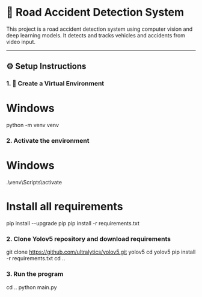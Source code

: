 # 🚗 Road Accident Detection System

This project is a road accident detection system using computer vision and deep learning models. It detects and tracks vehicles and accidents from video input.

---

## ⚙️ Setup Instructions
### 1. 🐍 **Create a Virtual Environment**
# Windows
python -m venv venv

### 2. **Activate the environment**
# Windows
.\venv\Scripts\activate

# Install all requirements
pip install --upgrade pip
pip install -r requirements.txt

### 2. **Clone Yolov5 repository and download requirements**
git clone https://github.com/ultralytics/yolov5.git yolov5
cd yolov5
pip install -r requirements.txt
cd ..

### 3. **Run the program**
cd ..
python main.py







